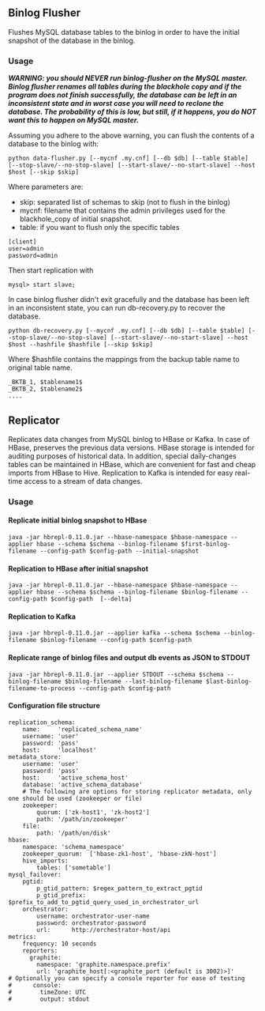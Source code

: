 ## Binlog Flusher
Flushes MySQL database tables to the binlog in order to have the initial snapshot of the database in the binlog.

### Usage
***WARNING: you should NEVER run binlog-flusher on the MySQL master. Binlog flusher renames all tables during the blackhole copy and if the program does not finish successfully, the database can be left in an inconsistent state and in worst case you will need to reclone the database. The probability of this is low, but still, if it happens, you do NOT want this to happen on MySQL master.***

Assuming you adhere to the above warning, you can flush the contents of a database to the binlog with:

````
python data-flusher.py [--mycnf .my.cnf] [--db $db] [--table $table] [--stop-slave/--no-stop-slave] [--start-slave/--no-start-slave] --host $host [--skip $skip]
````
Where parameters are: 
- skip: separated list of schemas to skip (not to flush in the binlog)
- mycnf: filename that contains the admin privileges used for the blackhole_copy of initial snapshot.
- table: if you want to flush only the specific tables

````
[client]
user=admin
password=admin
````

Then start replication with

````
mysql> start slave;
````

In case binlog flusher didn't exit gracefully and the database has been left in an inconsistent state, you can run db-recovery.py to recover the database.

````
python db-recovery.py [--mycnf .my.cnf] [--db $db] [--table $table] [--stop-slave/--no-stop-slave] [--start-slave/--no-start-slave] --host $host --hashfile $hashfile [--skip $skip]
````

Where $hashfile contains the mappings from the backup table name to original table name.

````
_BKTB_1, $tablename1$
_BKTB_2, $tablename2$
....
````
## Replicator
Replicates data changes from MySQL binlog to HBase or Kafka. In case of HBase, preserves the previous data versions. HBase storage is intended for auditing purposes of historical data. In addition, special daily-changes tables can be maintained in HBase, which are convenient for fast and cheap imports from HBase to Hive. Replication to Kafka is intended for easy real-time access to a stream of data changes. 

### Usage
#### Replicate initial binlog snapshot to HBase
````
java -jar hbrepl-0.11.0.jar --hbase-namespace $hbase-namespace --applier hbase --schema $schema --binlog-filename $first-binlog-filename --config-path $config-path --initial-snapshot
````

#### Replication to HBase after initial snapshot
````
java -jar hbrepl-0.11.0.jar --hbase-namespace $hbase-namespace --applier hbase --schema $schema --binlog-filename $binlog-filename --config-path $config-path  [--delta]
````

#### Replication to Kafka
````
java -jar hbrepl-0.11.0.jar --applier kafka --schema $schema --binlog-filename $binlog-filename --config-path $config-path 
````

#### Replicate range of binlog files and output db events as JSON to STDOUT
````
java -jar hbrepl-0.11.0.jar --applier STDOUT --schema $schema --binlog-filename $binlog-filename --last-binlog-filename $last-binlog-filename-to-process --config-path $config-path 
````
#### Configuration file structure
````
replication_schema:
    name:     'replicated_schema_name'
    username: 'user'
    password: 'pass'
    host:     'localhost'
metadata_store:
    username: 'user'
    password: 'pass'
    host:     'active_schema_host'
    database: 'active_schema_database'
    # The following are options for storing replicator metadata, only one should be used (zookeeper or file)
    zookeeper:
        quorum: ['zk-host1', 'zk-host2']
        path: '/path/in/zookeeper'
    file:
        path: '/path/on/disk'
hbase:
    namespace: 'schema_namespace'
    zookeeper_quorum:  ['hbase-zk1-host', 'hbase-zkN-host']
    hive_imports:
        tables: ['sometable']
mysql_failover:
    pgtid:
        p_gtid_pattern: $regex_pattern_to_extract_pgtid
        p_gtid_prefix: $prefix_to_add_to_pgtid_query_used_in_orchestrator_url
    orchestrator:
        username: orchestrator-user-name
        password: orchestrator-password
        url:      http://orchestrator-host/api
metrics:
    frequency: 10 seconds
    reporters:
      graphite:
        namespace: 'graphite.namespace.prefix'
        url: 'graphite_host[:<graphite_port (default is 3002)>]'
# Optionally you can specify a console reporter for ease of testing
#      console:
#        timeZone: UTC
#        output: stdout
````
